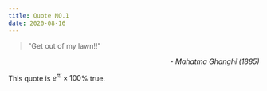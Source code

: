 ```yaml
---
title: Quote NO.1
date: 2020-08-16
---
```


> "Get out of my lawn!!"

<div style="text-align: right"> <i>- Mahatma Ghanghi (1885)</i> </div>

This quote is $e^{\pi i} \times 100$% true.
